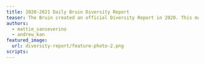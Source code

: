 ```yaml
---
title: 2020-2021 Daily Bruin Diversity Report
teaser: The Bruin created an official Diversity Report in 2020. This marks the second edition of the report
authors:
  - mattie_sanseverino
  - andrew_kan
featured_image:
  url: diversity-report/feature-photo-2.png
scripts:
---
```


<head>
<script>
window.location.href = "https://features.dailybruin.com/2021/diversity-report/";
</script>
</head>
